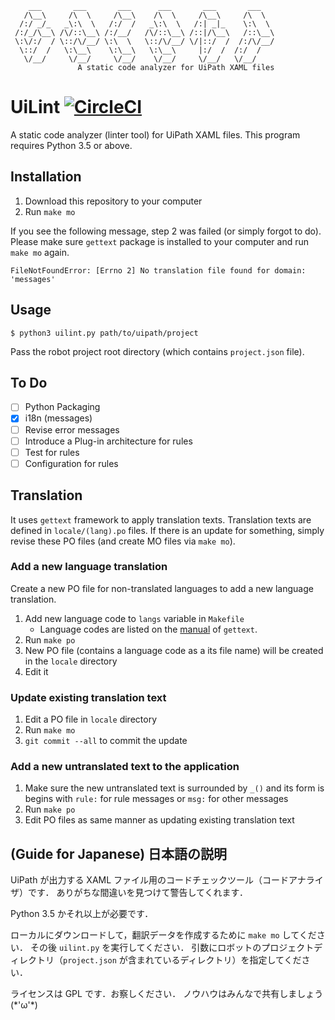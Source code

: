 ```
    ___       ___       ___      ___       ___       ___
   /\__\     /\  \     /\__\    /\  \     /\__\     /\  \
  /:/ _/_   _\:\  \   /:/  /   _\:\  \   /:| _|_    \:\  \
 /:/_/\__\ /\/::\__\ /:/__/   /\/::\__\ /::|/\__\   /::\__\
 \:\/:/  / \::/\/__/ \:\  \   \::/\/__/ \/|::/  /  /:/\/__/
  \::/  /   \:\__\    \:\__\   \:\__\     |:/  /  /:/  /
   \/__/     \/__/     \/__/    \/__/     \/__/   \/__/
               A static code analyzer for UiPath XAML files
```

UiLint [![CircleCI](https://circleci.com/gh/curipha/uilint.svg?style=svg)](https://circleci.com/gh/curipha/uilint)
=================
A static code analyzer (linter tool) for UiPath XAML files.
This program requires Python 3.5 or above.

Installation
-----------------
1. Download this repository to your computer
2. Run `make mo`

If you see the following message, step 2 was failed (or simply forgot to do).
Please make sure `gettext` package is installed to your computer and run `make mo` again.

```
FileNotFoundError: [Errno 2] No translation file found for domain: 'messages'
```

Usage
-----------------
```
$ python3 uilint.py path/to/uipath/project
```

Pass the robot project root directory (which contains `project.json` file).

To Do
-----------------
- [ ] Python Packaging
- [x] i18n (messages)
- [ ] Revise error messages
- [ ] Introduce a Plug-in architecture for rules
- [ ] Test for rules
- [ ] Configuration for rules

Translation
-----------------
It uses `gettext` framework to apply translation texts.
Translation texts are defined in `locale/(lang).po` files.
If there is an update for something, simply revise these PO files (and create MO files via `make mo`).

### Add a new language translation
Create a new PO file for non-translated languages to add a new language translation.

1. Add new language code to `langs` variable in `Makefile`
    - Language codes are listed on the [manual](https://www.gnu.org/software/gettext/manual/html_node/Usual-Language-Codes.html) of `gettext`.
2. Run `make po`
3. New PO file (contains a language code as a its file name) will be created in the `locale` directory
4. Edit it

### Update existing translation text
1. Edit a PO file in `locale` directory
2. Run `make mo`
3. `git commit --all` to commit the update

### Add a new untranslated text to the application
1. Make sure the new untranslated text is surrounded by `_()` and its form is begins with `rule:` for rule messages or `msg:` for other messages
2. Run `make po`
3. Edit PO files as same manner as updating existing translation text

(Guide for Japanese) 日本語の説明
----------------------
UiPath が出力する XAML ファイル用のコードチェックツール（コードアナライザ）です．
ありがちな間違いを見つけて警告してくれます．

Python 3.5 かそれ以上が必要です．

ローカルにダウンロードして，翻訳データを作成するために `make mo` してください．
その後 `uilint.py` を実行してください．
引数にロボットのプロジェクトディレクトリ（`project.json` が含まれているディレクトリ）を指定してください．

ライセンスは GPL です．お察しください．
ノウハウはみんなで共有しましょう (\*'ω'\*)
